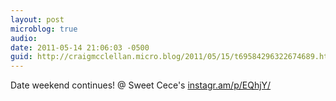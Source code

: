 ```yaml
---
layout: post
microblog: true
audio: 
date: 2011-05-14 21:06:03 -0500
guid: http://craigmcclellan.micro.blog/2011/05/15/t69584296322674689.html
---
```

Date weekend continues!  @ Sweet Cece's [instagr.am/p/EQhjY/](http://instagr.am/p/EQhjY/)
